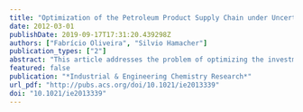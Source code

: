 ```yaml
---
title: "Optimization of the Petroleum Product Supply Chain under Uncertainty: A Case Study in Northern Brazil"
date: 2012-03-01
publishDate: 2019-09-17T17:31:20.439298Z
authors: ["Fabrício Oliveira", "Silvio Hamacher"]
publication_types: ["2"]
abstract: "This article addresses the problem of optimizing the investment planning process of a logistics infrastructure for the distribution of petroleum products under uncertainty. For this purpose, a two-stage stochastic model was developed. Because of the large number of possible scenarios for the future realization of demands, the Sample Average Approximation (SAA) methodology was used to produce approximations of the optimal solution. The proposed model and solution methodology were applied to a real case study on the distribution of petroleum products in northern Brazil. The results show that the methodology allows us to obtain solutions that are relatively close to the real optimal solution of the problem with optimality gaps estimated at up to 1%, which are reasonable for most practical purposes. © 2012 American Chemical Society."
featured: false
publication: "*Industrial & Engineering Chemistry Research*"
url_pdf: "http://pubs.acs.org/doi/10.1021/ie2013339"
doi: "10.1021/ie2013339"
---
```


